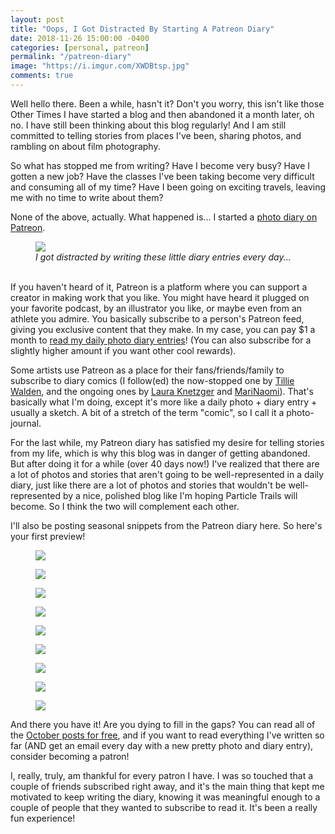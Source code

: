 ```yaml
---
layout: post
title: "Oops, I Got Distracted By Starting A Patreon Diary"
date: 2018-11-26 15:00:00 -0400
categories: [personal, patreon] 
permalink: "/patreon-diary"
image: "https://i.imgur.com/XWDBtsp.jpg"
comments: true
---
```

Well hello there. Been a while, hasn't it? Don't you worry, this isn't like those Other Times I have started a blog and then abandoned it a month later, oh no. I have still been thinking about this blog regularly! And I am still committed to telling stories from places I've been, sharing photos, and rambling on about film photography.

So what has stopped me from writing? Have I become very busy? Have I gotten a new job? Have the classes I've been taking become very difficult and consuming all of my time? Have I been going on exciting travels, leaving me with no time to write about them?

None of the above, actually. What happened is... I started a [photo diary on Patreon][patreon].

<figure>
  <img class="image fit" src="https://i.imgur.com/XWDBtsp.jpg"/>
  <figcaption class="align-center"><em>I got distracted by writing these little diary entries every day...</em></figcaption>
  <br />
</figure>

If you haven't heard of it, Patreon is a platform where you can support a creator in making work that you like. You might have heard it plugged on your favorite podcast, by an illustrator you like, or maybe even from an athlete you admire. You basically subscribe to a person's Patreon feed, giving you exclusive content that they make. In my case, you can pay $1 a month to [read my daily photo diary entries][patreon]! (You can also subscribe for a slightly higher amount if you want other cool rewards).

Some artists use Patreon as a place for their fans/friends/family to subscribe to diary comics (I follow(ed) the now-stopped one by [Tillie Walden][tillie], and the ongoing ones by [Laura Knetzger][laura] and [MariNaomi][mari]). That's basically what I'm doing, except it's more like a daily photo + diary entry + usually a sketch. A bit of a stretch of the term "comic", so I call it a photo-journal.

For the last while, my Patreon diary has satisfied my desire for telling stories from my life, which is why this blog was in danger of getting abandoned. But after doing it for a while (over 40 days now!) I've realized that there are a lot of photos and stories that aren't going to be well-represented in a daily diary, just like there are a lot of photos and stories that wouldn't be well-represented by a nice, polished blog like I'm hoping Particle Trails will become. So I think the two will complement each other.

I'll also be posting seasonal snippets from the Patreon diary here. So here's your first preview!

<figure>
  <img class="image fit" src="https://i.imgur.com/PlDH2xu.jpg"/>
  <br />
</figure>

<figure>
  <img class="image fit" src="https://i.imgur.com/ckv9eXE.jpg"/>
  <br />
</figure>

<figure>
  <img class="image fit" src="https://i.imgur.com/yWVjdmw.jpg"/>
  <br />
</figure>

<figure>
  <img class="image fit" src="https://i.imgur.com/sBkIGAB.jpg"/>
  <br />
</figure>

<figure>
  <img class="image fit" src="https://i.imgur.com/G4f1uFy.jpg"/>
  <br />
</figure>

<figure>
  <img class="image fit" src="https://i.imgur.com/Ow76V02.jpg"/>
  <br />
</figure>

<figure>
  <img class="image fit" src="i.https://imgur.com/hbdPtqq.jpg"/>
  <br />
</figure>

<figure>
  <img class="image fit" src="i.https://imgur.com/GtblNpY.jpg"/>
  <br />
</figure>

<figure>
  <img class="image fit" src="i.https://imgur.com/1Zbsi2s.jpg"/>
  <br />
</figure>

And there you have it! Are you dying to fill in the gaps? You can read all of the [October posts for free][october], and if you want to read everything I've written so far (AND get an email every day with a new pretty photo and diary entry), consider becoming a patron! 

I, really, truly, am thankful for every patron I have. I was so touched that a couple of friends subscribed right away, and it's the main thing that kept me motivated to keep writing the diary, knowing it was meaningful enough to a couple of people that they wanted to subscribe to read it. It's been a really fun experience!

[patreon]: https://www.patreon.com/particletrails
[october]: https://www.patreon.com/particletrails/posts?tag=free%20october
[laura]: https://www.patreon.com/lauraknetzger
[tillie]: https://www.patreon.com/user/overview?u=3315763
[mari]: https://www.patreon.com/marinaomi